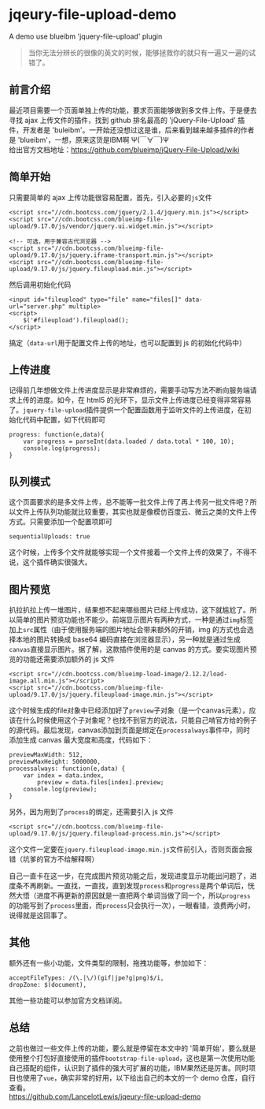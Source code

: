 # jqeury-file-upload-demo
A demo use  blueibm 'jquery-file-upload' plugin

> 当你无法分辨长的很像的英文的时候，能够拯救你的就只有一遍又一遍的试错了。

## 前言介绍
最近项目需要一个页面单独上传的功能，要求页面能够做到多文件上传。于是便去寻找 ajax 上传文件的插件，找到 github 排名最高的 'jQuery-File-Upload' 插件，开发者是 'buleibm'。一开始还没想过这是谁，后来看到越来越多插件的作者是 'blueibm'，一想，原来这货是IBM啊 Ψ(￣∀￣)Ψ  
给出官方文档地址：https://github.com/blueimp/jQuery-File-Upload/wiki

## 简单开始
只需要简单的 ajax 上传功能很容易配置，首先，引入必要的`js`文件
```
<script src="//cdn.bootcss.com/jquery/2.1.4/jquery.min.js"></script>
<script src="//cdn.bootcss.com/blueimp-file-upload/9.17.0/js/vendor/jquery.ui.widget.min.js"></script>

<!-- 可选，用于兼容古代浏览器 -->
<script src="//cdn.bootcss.com/blueimp-file-upload/9.17.0/js/jquery.iframe-transport.min.js"></script>
<script src="//cdn.bootcss.com/blueimp-file-upload/9.17.0/js/jquery.fileupload.min.js"></script>
```
然后调用初始化代码
```
<input id="fileupload" type="file" name="files[]" data-url="server.php" multiple>
<script>
    $('#fileupload').fileupload();
</script>
```
搞定（`data-url`用于配置文件上传的地址，也可以配置到 js 的初始化代码中）


## 上传进度
记得前几年想做文件上传进度显示是非常麻烦的，需要手动写方法不断向服务端请求上传的进度。如今，在 html5 的光环下，显示文件上传进度已经变得非常容易了。`jquery-file-upload`插件提供一个配置函数用于监听文件的上传进度，在初始化代码中配置，如下代码即可
```
progress: function(e,data){
	var progress = parseInt(data.loaded / data.total * 100, 10);
	console.log(progress);
}
```


## 队列模式
这个页面要求的是多文件上传，总不能等一批文件上传了再上传另一批文件吧？所以文件上传队列功能就比较重要，其实也就是像模仿百度云、微云之类的文件上传方式。只需要添加一个配置项即可
```
sequentialUploads: true
```
这个时候，上传多个文件就能够实现一个文件接着一个文件上传的效果了，不得不说，这个插件确实很强大。


## 图片预览
扒拉扒拉上传一堆图片，结果想不起来哪些图片已经上传成功，这下就尴尬了。所以简单的图片预览功能也不能少。前端显示图片有两种方式，一种是通过`img`标签加上`src`属性（由于使用服务端的图片地址会带来额外的开销，img 的方式也会选择本地的图片转换成 base64 编码直接在浏览器显示），另一种就是通过生成`canvas`直接显示图片。据了解，这款插件使用的是 canvas  的方式。要实现图片预览的功能还需要添加额外的 js 文件
```
<script src="//cdn.bootcss.com/blueimp-load-image/2.12.2/load-image.all.min.js"></script>
<script src="//cdn.bootcss.com/blueimp-file-upload/9.17.0/js/jquery.fileupload-image.min.js"></script>
```
这个时候生成的file对象中已经添加好了`preview`子对象（是一个canvas元素），应该在什么时候使用这个子对象呢？也找不到官方的说法，只能自己啃官方给的例子的源代码。最后发现，canvas添加到页面是绑定在`processalways`事件中，同时添加生成 canvas 最大宽度和高度，代码如下：
```
previewMaxWidth: 512,
previewMaxHeight: 5000000,
processalways: function(e,data) {
	var index = data.index,
		preview = data.files[index].preview;
	console.log(preview);
}
```
另外，因为用到了`process`的绑定，还需要引入 js 文件
```
<script src="//cdn.bootcss.com/blueimp-file-upload/9.17.0/js/jquery.fileupload-process.min.js"></script>
```
这个文件一定要在`jquery.fileupload-image.min.js`文件前引入，否则页面会报错（坑爹的官方不给解释啊）

自己一直卡在这一步，在完成图片预览功能之后，发现进度显示功能出问题了，进度条不再刷新。一直找，一直找，直到发现`process`和`progress`是两个单词后，恍然大悟（进度不再更新的原因就是一直把两个单词当做了同一个，所以`progress`的功能写到了`process`里面，而`process`只会执行一次），一眼看错，浪费两小时，说得就是这回事了。


## 其他
额外还有一些小功能，文件类型的限制，拖拽功能等，参加如下：
```
acceptFileTypes: /(\.|\/)(gif|jpe?g|png)$/i,
dropZone: $(document),
```
其他一些功能可以参加官方文档详阅。


## 总结
之前也做过一些文件上传的功能，要么就是停留在本文中的 '简单开始'，要么就是使用整个打包好直接使用的插件`bootstrap-file-upload`，这也是第一次使用功能自己搭配的组件，认识到了插件的强大可扩展的功能，IBM果然还是厉害。同时项目也使用了`vue`，确实非常的好用，以下给出自己的本文的一个 demo 仓库，自行查看。  
https://github.com/LancelotLewis/jqeury-file-upload-demo
